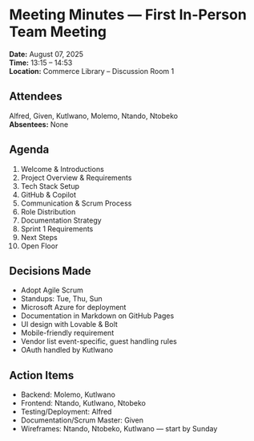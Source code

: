 # Meeting Minutes — First In-Person Team Meeting

**Date:** August 07, 2025  
**Time:** 13:15 – 14:53  
**Location:** Commerce Library – Discussion Room 1  

## Attendees
Alfred, Given, Kutlwano, Molemo, Ntando, Ntobeko  
**Absentees:** None  

## Agenda
1. Welcome & Introductions
2. Project Overview & Requirements
3. Tech Stack Setup
4. GitHub & Copilot
5. Communication & Scrum Process
6. Role Distribution
7. Documentation Strategy
8. Sprint 1 Requirements
9. Next Steps
10. Open Floor

## Decisions Made
- Adopt Agile Scrum
- Standups: Tue, Thu, Sun
- Microsoft Azure for deployment
- Documentation in Markdown on GitHub Pages
- UI design with Lovable & Bolt
- Mobile-friendly requirement
- Vendor list event-specific, guest handling rules
- OAuth handled by Kutlwano

## Action Items
- Backend: Molemo, Kutlwano
- Frontend: Ntando, Kutlwano, Ntobeko
- Testing/Deployment: Alfred
- Documentation/Scrum Master: Given
- Wireframes: Ntando, Ntobeko, Kutlwano — start by Sunday
